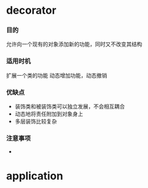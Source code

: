 # decorator
### 目的
允许向一个现有的对象添加新的功能，同时又不改变其结构
### 适用时机
扩展一个类的功能
动态增加功能，动态撤销

### 优缺点
- 装饰类和被装饰类可以独立发展，不会相互耦合
- 动态地将责任附加到对象身上
- 多层装饰比较复杂
### 注意事项
- 

# application
